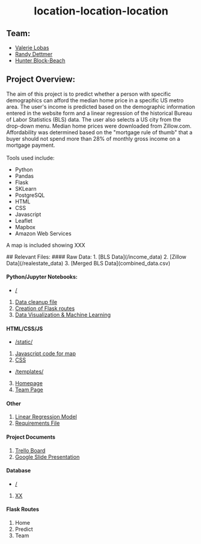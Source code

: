 # <div align="center">**location-location-location**<div> 

## Team:
* [Valerie Lobas](https://www.linkedin.com/in/vlobas/)
* [Randy Dettmer](https://www.linkedin.com/in/randydettmercscpmba/)
* [Hunter Block-Beach](https://www.linkedin.com/in/hunter-block-beach-96401267/)

## Project Overview:
<p> The aim of this project is to predict whether a person with specific demographics can afford the median home price in a specific US metro area. The user's income is predicted based on the demographic information entered in the website form and a linear regression  of the historical Bureau of Labor Statistics (BLS) data. The user also selects a US city from the drop-down menu. Median home prices were downloaded from Zillow.com. Affordability was determined based on the "mortgage rule of thumb" that a buyer should not spend more than 28% of monthly gross income on a mortgage payment.
<br><br> Tools used include:
  
- Python
- Pandas
- Flask
- SKLearn
- PostgreSQL
- HTML
- CSS
- Javascript
- Leaflet
- Mapbox
- Amazon Web Services

A map is included showing XXX
</p>
## Relevant Files: 
#### Raw Data:
1. [BLS Data](/income_data)
2. [Zillow Data](/realestate_data)
3. [Merged BLS Data](combined_data.csv)

#### Python/Jupyter Notebooks:
* [/](/)
1. [Data cleanup file](data_cleanup.ipynb)
2. [Creation of Flask routes](app.py)
3. [Data Visualization & Machine Learning](models.ipynb)

#### HTML/CSS/JS

* [/static/](static)
1. [Javascript code for map](static/logic.js)
2. [CSS](static/styles.css)

* [/templates/](templates)
3. [Homepage](index.html)
3. [Team Page](team.html)

#### Other

1. [Linear Regression Model](model2.pkl)
2. [Requirements File](requirements.txt)

#### Project Documents

1. [Trello Board](https://trello.com/b/yW1SSckW/final-project-group-3)
2. [Google Slide Presentation](https://docs.google.com/presentation/d/16XxO4aX8xqUmglVcplGxaqJ9PxVngNpm74IpAFs2h4Q/edit#slide=id.g8bf3178969_0_126)

#### Database

* [/](/)
1. [XX](/StatesDB7)

#### Flask Routes

1. Home
2. Predict
3. Team

